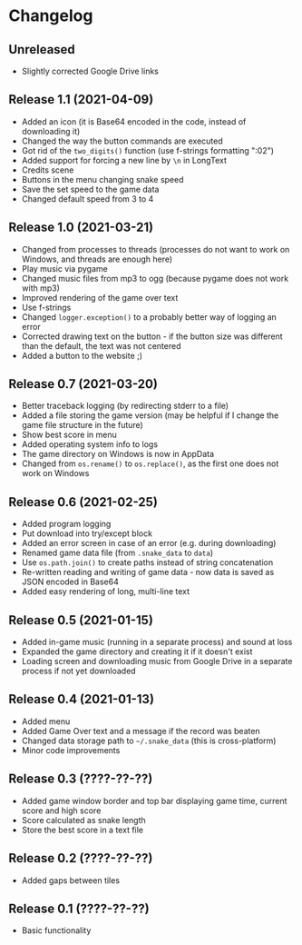 # Changelog

## Unreleased
* Slightly corrected Google Drive links

## Release 1.1 (2021-04-09)
* Added an icon (it is Base64 encoded in the code, instead of downloading it)
* Changed the way the button commands are executed
* Got rid of the `two_digits()` function (use f-strings formatting ":02")
* Added support for forcing a new line by `\n` in LongText
* Credits scene
* Buttons in the menu changing snake speed
* Save the set speed to the game data
* Changed default speed from 3 to 4

## Release 1.0 (2021-03-21)
* Changed from processes to threads (processes do not want to work on Windows, and threads are enough here)
* Play music via pygame
* Changed music files from mp3 to ogg (because pygame does not work with mp3)
* Improved rendering of the game over text
* Use f-strings
* Changed `logger.exception()` to a probably better way of logging an error
* Corrected drawing text on the button - if the button size was different than the default, the text was not centered
* Added a button to the website ;)

## Release 0.7 (2021-03-20)
* Better traceback logging (by redirecting stderr to a file)
* Added a file storing the game version (may be helpful if I change the game file structure in the future)
* Show best score in menu
* Added operating system info to logs
* The game directory on Windows is now in AppData
* Changed from `os.rename()` to `os.replace()`, as the first one does not work on Windows

## Release 0.6 (2021-02-25)
* Added program logging
* Put download into try/except block
* Added an error screen in case of an error (e.g. during downloading)
* Renamed game data file (from `.snake_data` to `data`)
* Use `os.path.join()` to create paths instead of string concatenation
* Re-written reading and writing of game data - now data is saved as JSON encoded in Base64
* Added easy rendering of long, multi-line text

## Release 0.5 (2021-01-15)
* Added in-game music (running in a separate process) and sound at loss
* Expanded the game directory and creating it if it doesn't exist
* Loading screen and downloading music from Google Drive in a separate process if not yet downloaded

## Release 0.4 (2021-01-13)
* Added menu
* Added Game Over text and a message if the record was beaten
* Changed data storage path to `~/.snake_data` (this is cross-platform)
* Minor code improvements

## Release 0.3 (????-??-??)
* Added game window border and top bar displaying game time, current score and high score
* Score calculated as snake length
* Store the best score in a text file

## Release 0.2 (????-??-??)
* Added gaps between tiles

## Release 0.1 (????-??-??)
* Basic functionality

